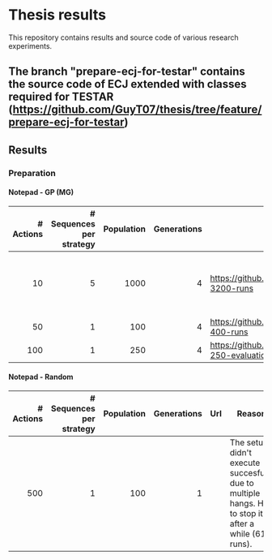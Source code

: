 # Thesis results

This repository contains results and source code of various research experiments.

## The branch "prepare-ecj-for-testar" contains the source code of ECJ extended with classes required for TESTAR (https://github.com/GuyT07/thesis/tree/feature/prepare-ecj-for-testar)

## Results

### Preparation

#### Notepad - GP (MG)

| # Actions | # Sequences per strategy | Population | Generations | Url | Reason |
| ---------:| ------------------------:| ----------:| -----------:| ----|--------|
| 10 | 5 | 1000 | 4 | https://github.com/GuyT07/thesis/tree/preparation/notepad-3200-runs | stopped run prematurely (had to work on VM)|
| 50 | 1 | 100 | 4 | https://github.com/GuyT07/thesis/tree/preparation/notepad-400-runs | Completed |
| 100 | 1 | 250 | 4 | https://github.com/GuyT07/thesis/tree/preparation/notepad-250-evaluations-4-generations | Completed |

#### Notepad - Random
| # Actions | # Sequences per strategy | Population | Generations | Url | Reason |
| ---------:| ------------------------:| ----------:| -----------:| ----|--------|
| 500 | 1 | 100 | 1 |  | The setup didn't execute succesfully due to multiple hangs. Had to stop it after a while (61 runs). |  
